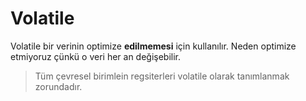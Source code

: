 # Volatile 
Volatile bir verinin optimize **edilmemesi** için kullanılır. Neden optimize etmiyoruz çünkü o veri her an değişebilir. 

> Tüm çevresel birimlein regsiterleri volatile olarak tanımlanmak zorundadır.
